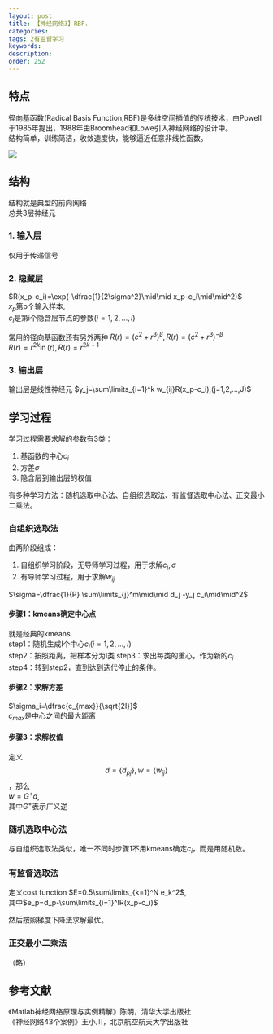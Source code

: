 ```yaml
---
layout: post
title: 【神经网络3】RBF.
categories:
tags: 2有监督学习
keywords:
description:
order: 252
---
```



## 特点
径向基函数(Radical Basis Function,RBF)是多维空间插值的传统技术，由Powell于1985年提出，1988年由Broomhead和Lowe引入神经网络的设计中。  
结构简单，训练简洁，收敛速度快，能够逼近任意非线性函数。  


<img src='http://www.guofei.site/public/postimg/ann_rbf.png'>

## 结构
结构就是典型的前向网络  
总共3层神经元
### 1. 输入层
仅用于传递信号
### 2. 隐藏层

$R(x_p-c_i)=\exp(-\dfrac{1}{2\sigma^2}\mid\mid x_p-c_i\mid\mid^2)$  
$x_p$第p个输入样本,  
$c_i$是第i个隐含层节点的参数$(i=1,2,...,I)$  


常用的径向基函数还有另外两种
$R(r)=(c^2+r^3)^\beta,R(r)=(c^2+r^3)^{-\beta}$  
$R(r)=r^{2k}\ln(r),R(r)=r^{2k+1}$  


### 3. 输出层
输出层是线性神经元
$y_j=\sum\limits_{i=1}^k w_{ij}R(x_p-c_i),(j=1,2,...,J)$  

## 学习过程
学习过程需要求解的参数有3类：  
1. 基函数的中心$c_i$  
2. 方差$\sigma$  
3. 隐含层到输出层的权值


有多种学习方法：随机选取中心法、自组织选取法、有监督选取中心法、正交最小二乘法。  


### 自组织选取法
由两阶段组成：  
1. 自组织学习阶段，无导师学习过程，用于求解$c_i,\sigma$  
2. 有导师学习过程，用于求解$w_{ij}$  


$\sigma=\dfrac{1}{P} \sum\limits_{j}^m\mid\mid d_j -y_j c_i\mid\mid^2$  


#### 步骤1：kmeans确定中心点
就是经典的kmeans  
step1：随机生成I个中心$c_i(i=1,2,...,I)$  
step2：按照距离，把样本分为I类
step3：求出每类的重心，作为新的$c_i$  
step4：转到step2，直到达到迭代停止的条件。  
#### 步骤2：求解方差
$\sigma_i=\dfrac{c_{max}}{\sqrt{2I}}$  
$c_{max}$是中心之间的最大距离  
#### 步骤3：求解权值
定义$$d=\{d_{pj}\},w=\{w_{ij}\}$$，那么  
$w=G^+ d$,   
其中$G^+$表示广义逆

### 随机选取中心法
与自组织选取法类似，唯一不同时步骤1不用kmeans确定$c_i$，而是用随机数。  

### 有监督选取法
定义cost function $E=0.5\sum\limits_{k=1}^N e_k^2$,  
其中$e_p=d_p-\sum\limits_{i=1}^IR(x_p-c_i)$  


然后按照梯度下降法求解最优。  

### 正交最小二乘法
（略）

## 参考文献
《Matlab神经网络原理与实例精解》陈明，清华大学出版社   
《神经网络43个案例》王小川，北京航空航天大学出版社  
